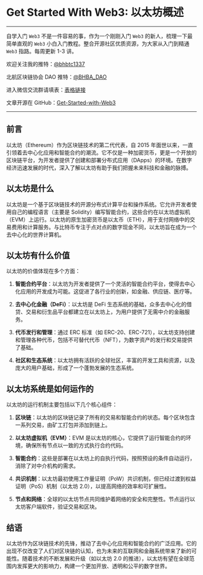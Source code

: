 # Get Started With Web3: 以太坊概述

---

自学入门 `Web3` 不是一件容易的事，作为一个刚刚入门 `Web3` 的新人，梳理一下最简单直观的 `Web3` 小白入门教程。整合开源社区优质资源，为大家从入门到精通 `Web3` 指路。每周更新 1-3 讲。

欢迎关注我的推特：[@bhbtc1337](https://twitter.com/bhbtc1337)

北航区块链协会 DAO 推特：[@BHBA_DAO](https://twitter.com/BHBA_DAO)

进入微信交流群请填表：[表格链接](https://forms.gle/QMBwL6LwZyQew1tX8)

文章开源在 GitHub：[Get-Started-with-Web3](https://github.com/beihaili/Get-Started-with-Web3)

---

## 前言

以太坊（Ethereum）作为区块链技术的第二代代表，自 2015 年面世以来，一直引领着去中心化应用和智能合约的潮流。它不仅是一种加密货币，更是一个开放的区块链平台，为开发者提供了创建和部署分布式应用（DApps）的环境。在数字经济迅速发展的时代，深入了解以太坊有助于我们把握未来科技和金融的脉搏。

## 以太坊是什么

以太坊是一个基于区块链技术的开源分布式计算平台和操作系统。它允许开发者使用自己的编程语言（主要是 Solidity）编写智能合约，这些合约在以太坊虚拟机（EVM）上运行。以太坊的原生加密货币是以太币（ETH），用于支付网络中的交易费用和计算服务。与比特币专注于点对点的数字现金不同，以太坊旨在成为一个去中心化的世界计算机。

## 以太坊有什么价值

以太坊的价值体现在多个方面：

1. **智能合约平台**：以太坊为开发者提供了一个灵活的智能合约平台，使得去中心化应用的开发成为可能。这促进了各行业的创新，如金融、供应链、医疗等。

2. **去中心化金融（DeFi）**：以太坊是 DeFi 生态系统的基础，众多去中心化的借贷、交易和衍生品平台都建立在以太坊上，为用户提供了无需中介的金融服务。

3. **代币发行和管理**：通过 ERC 标准（如 ERC-20、ERC-721），以太坊支持创建和管理各种代币，包括不可替代代币（NFT），为数字资产的发行和交易提供了基础。

4. **社区和生态系统**：以太坊拥有活跃的全球社区，丰富的开发工具和资源，以及庞大的用户基础，形成了一个蓬勃发展的生态系统。

## 以太坊系统是如何运作的

以太坊的运行机制主要包括以下几个核心组件：

1. **区块链**：以太坊的区块链记录了所有的交易和智能合约的状态。每个区块包含一系列交易，由矿工打包并添加到链上。

2. **以太坊虚拟机（EVM）**：EVM 是以太坊的核心，它提供了运行智能合约的环境，确保所有节点以一致的方式执行合约代码。

3. **智能合约**：这些是部署在以太坊上的自执行代码，按照预设的条件自动运行，消除了对中介机构的需求。

4. **共识机制**：以太坊最初使用工作量证明（PoW）共识机制，但已经过渡到权益证明（PoS）机制（以太坊 2.0），以提高网络的效率和可扩展性。

5. **节点和网络**：全球的以太坊节点共同维护着网络的安全和完整性。节点运行以太坊客户端软件，验证交易和区块。

## 结语

以太坊作为区块链技术的先锋，推动了去中心化应用和智能合约的广泛应用。它的出现不仅改变了人们对区块链的认知，也为未来的互联网和金融系统带来了新的可能性。随着技术的不断发展和升级（如以太坊 2.0 的推进），以太坊有望在全球范围内发挥更大的影响力，构建一个更加开放、透明和公平的数字世界。